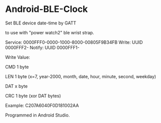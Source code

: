 
# Android-BLE-Clock
Set BLE device date-time by GATT

to use with "power watch2" ble wrist strap.

Service: 0000FFF0-0000-1000-8000-00805F9B34FB
Write: 	UUID 0000FFF2- 
Notify:	UUID 0000FFF1- 

Write Value:

CMD 1 byte

LEN 1 byte (x=7, year-2000, month, date, hour, minute, second, weekday)

DAT x byte

CRC 1 byte (xor DAT bytes)

Example: C207A6040F0D181002AA

Programmed in Android Studio.
